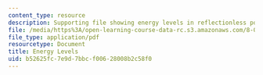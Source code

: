 ```yaml
---
content_type: resource
description: Supporting file showing energy levels in reflectionless potentials.
file: /media/https%3A/open-learning-course-data-rc.s3.amazonaws.com/8-06-quantum-physics-iii-spring-2005/b52625fc7e9d7bbcf00628008b2c58f0_energylevels.pdf
file_type: application/pdf
resourcetype: Document
title: Energy Levels
uid: b52625fc-7e9d-7bbc-f006-28008b2c58f0
---
```

